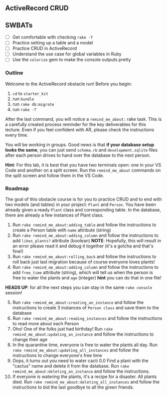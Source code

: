 ActiveRecord CRUD
---

## SWBATs
- [ ] Get comfortable with checking `rake -T`
- [ ] Practice setting up a table and a model
- [ ] Practice CRUD in ActiveRecord
- [ ] Understand the use case for global variables in Ruby
- [ ] Use the `colorize` gem to make the console outputs pretty

### Outline
Welcome to the ActiveRecord obstacle run! Before you begin:
1. `cd` to `starter_kit`
2. run `bundle`
3. run `rake db:migrate`
4. run `rake -T`

After the last command, you will notice a `remind_me_about:` rake task. This is a carefully created process reminder for the key deliverables for this lecture. Even if you feel confident with AR, please check the instructions every time. 

You will be working in groups. Good news is that **if your database setup looks the same**, you can just send `schema.rb` and `development.sqlite` files after each person drives to hand over the database to the next person.

**Hint**: For this lab, it is best that you have two terminals open: one in your VS Code and another on a split screen. Run the `remind_me_about` commands on the split screen and follow them in the VS Code.

### Roadmap
The goal of this obstacle course is for you to practice CRUD and to end with two models (and tables) in your project: `Plant` and `Person`. You have been already given a ready `Plant` class and corresponding table. In the database, there are already a few instances of Plant class.
1. Run `rake remind_me_about:adding_table` and follow the instructions to create a Person table with `name` attribute (string)
2. Run `rake remind_me_about:adding_column` and follow the instructions to add `likes_plants?` attribute (boolean)
**NOTE**: Hopefully, this will result in an error please read it and debug it together (it's a gotcha and that's fine!)
3. Run `rake remind_me_about:rolling_back` and follow the instructions to roll back just last migration because of course everyone loves plants! 
4. Run `rake remind_me_about:adding_column` and follow the instructions to add `free_time` attribute (string), which will tell us when the person is free to water the plants and `age` (integer) 
**hint** you can do that in one file!

**HEADS UP**: for all the next steps you can stay in the same `rake console` session!

5. Run `rake remind_me_about:creating_an_instance` and follow the instructions to create 3 instances of `Person class` and save them to the database
6. Run `rake remind_me_about:reading_instances` and follow the instructions to read more about each Person
7. Oho! One of the folks just had birthday! Run `rake remind_me_about:updating_an_instance` and follow the instructions to change their age
8. In the quarantine time, everyone is free to water the plants all day. Run `rake remind_me_about:updating_all_instances` and follow the instructions to change everyone's free time
9. Oops, it turns out you need to water cacti 0.0 Find a plant with the "cactus" name and delete it from the database. Run `rake remind_me_about:deleting_an_instance` and follow the instructions.
10. If everyone is watering the plants, it's a recipe for a disaster. All plants died. Run `rake remind_me_about:deleting_all_instances` and follow the instructions to bid the last goodbye to all the green friends.